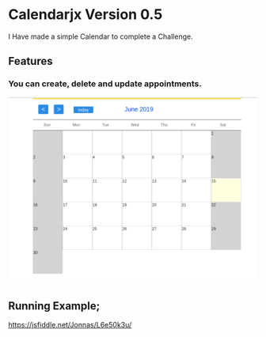 # Calendarjx Version 0.5
I Have made a simple Calendar to complete a Challenge.


## Features
### You can create, delete and update appointments.

![alt text](https://github.com/jowtro/calendarjx/blob/master/Calendarjx.png)

## Running Example;
https://jsfiddle.net/Jonnas/L6e50k3u/

